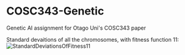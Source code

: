 # COSC343-Genetic
Genetic AI assignment for Otago Uni's COSC343 paper

Standard devaitions of all the chromosomes, with fitness function 11: 
![StandardDeviationsOfFitness11](https://user-images.githubusercontent.com/80669114/117773898-ff1a2080-b28c-11eb-878f-43e5989bc653.png)
